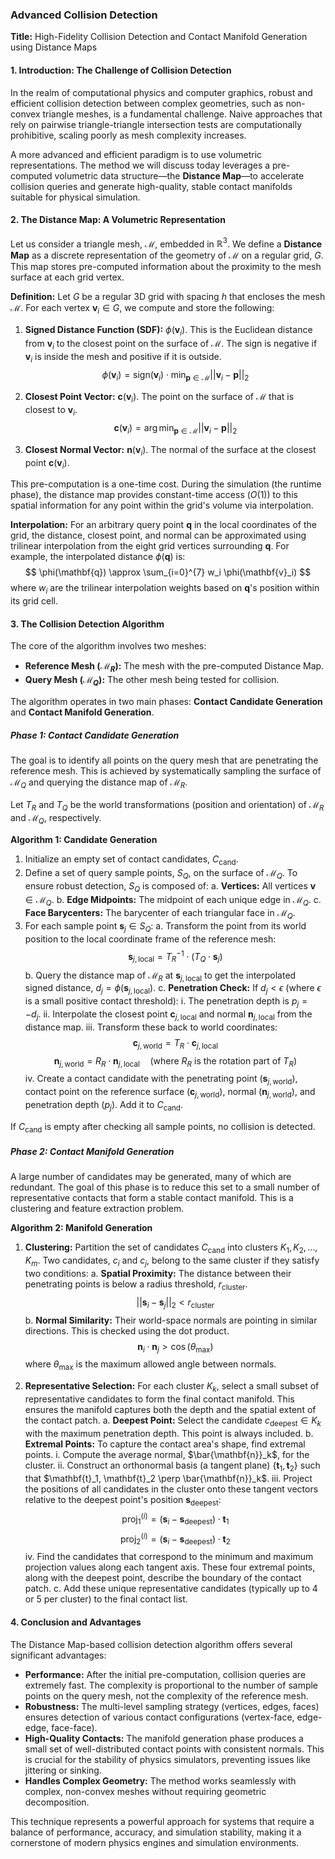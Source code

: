 ### **Advanced Collision Detection**

**Title:** High-Fidelity Collision Detection and Contact Manifold Generation using Distance Maps

#### **1. Introduction: The Challenge of Collision Detection**

In the realm of computational physics and computer graphics, robust and efficient collision detection between complex geometries, such as non-convex triangle meshes, is a fundamental challenge. Naive approaches that rely on pairwise triangle-triangle intersection tests are computationally prohibitive, scaling poorly as mesh complexity increases.

A more advanced and efficient paradigm is to use volumetric representations. The method we will discuss today leverages a pre-computed volumetric data structure—the **Distance Map**—to accelerate collision queries and generate high-quality, stable contact manifolds suitable for physical simulation.

#### **2. The Distance Map: A Volumetric Representation**

Let us consider a triangle mesh, $\mathcal{M}$, embedded in $\mathbb{R}^3$. We define a **Distance Map** as a discrete representation of the geometry of $\mathcal{M}$ on a regular grid, $G$. This map stores pre-computed information about the proximity to the mesh surface at each grid vertex.

**Definition:**
Let $G$ be a regular 3D grid with spacing $h$ that encloses the mesh $\mathcal{M}$. For each vertex $\mathbf{v}_i \in G$, we compute and store the following:

1.  **Signed Distance Function (SDF):** $\phi(\mathbf{v}_i)$. This is the Euclidean distance from $\mathbf{v}_i$ to the closest point on the surface of $\mathcal{M}$. The sign is negative if $\mathbf{v}_i$ is inside the mesh and positive if it is outside.
    $$ \phi(\mathbf{v}_i) = \text{sign}(\mathbf{v}_i) \cdot \min_{\mathbf{p} \in \mathcal{M}} ||\mathbf{v}_i - \mathbf{p}||_2 $$

2.  **Closest Point Vector:** $\mathbf{c}(\mathbf{v}_i)$. The point on the surface of $\mathcal{M}$ that is closest to $\mathbf{v}_i$.
    $$ \mathbf{c}(\mathbf{v}_i) = \arg\min_{\mathbf{p} \in \mathcal{M}} ||\mathbf{v}_i - \mathbf{p}||_2 $$

3.  **Closest Normal Vector:** $\mathbf{n}(\mathbf{v}_i)$. The normal of the surface at the closest point $\mathbf{c}(\mathbf{v}_i)$.

This pre-computation is a one-time cost. During the simulation (the runtime phase), the distance map provides constant-time access ($O(1)$) to this spatial information for any point within the grid's volume via interpolation.

**Interpolation:**
For an arbitrary query point $\mathbf{q}$ in the local coordinates of the grid, the distance, closest point, and normal can be approximated using trilinear interpolation from the eight grid vertices surrounding $\mathbf{q}$. For example, the interpolated distance $\phi(\mathbf{q})$ is:
$$ \phi(\mathbf{q}) \approx \sum_{i=0}^{7} w_i \phi(\mathbf{v}_i) $$
where $w_i$ are the trilinear interpolation weights based on $\mathbf{q}$'s position within its grid cell.

#### **3. The Collision Detection Algorithm**

The core of the algorithm involves two meshes:
*   **Reference Mesh ($\mathcal{M}_R$):** The mesh with the pre-computed Distance Map.
*   **Query Mesh ($\mathcal{M}_Q$):** The other mesh being tested for collision.

The algorithm operates in two main phases: **Contact Candidate Generation** and **Contact Manifold Generation**.

##### **Phase 1: Contact Candidate Generation**

The goal is to identify all points on the query mesh that are penetrating the reference mesh. This is achieved by systematically sampling the surface of $\mathcal{M}_Q$ and querying the distance map of $\mathcal{M}_R$.

Let $T_R$ and $T_Q$ be the world transformations (position and orientation) of $\mathcal{M}_R$ and $\mathcal{M}_Q$, respectively.

**Algorithm 1: Candidate Generation**
1.  Initialize an empty set of contact candidates, $C_{\text{cand}}$.
2.  Define a set of query sample points, $S_Q$, on the surface of $\mathcal{M}_Q$. To ensure robust detection, $S_Q$ is composed of:
    a.  **Vertices:** All vertices $\mathbf{v} \in \mathcal{M}_Q$.
    b.  **Edge Midpoints:** The midpoint of each unique edge in $\mathcal{M}_Q$.
    c.  **Face Barycenters:** The barycenter of each triangular face in $\mathcal{M}_Q$.
3.  For each sample point $\mathbf{s}_j \in S_Q$:
    a.  Transform the point from its world position to the local coordinate frame of the reference mesh:
        $$ \mathbf{s}_{j, \text{local}} = T_R^{-1} \cdot (T_Q \cdot \mathbf{s}_j) $$
    b.  Query the distance map of $\mathcal{M}_R$ at $\mathbf{s}_{j, \text{local}}$ to get the interpolated signed distance, $d_j = \phi(\mathbf{s}_{j, \text{local}})$.
    c.  **Penetration Check:** If $d_j < \epsilon$ (where $\epsilon$ is a small positive contact threshold):
        i.  The penetration depth is $p_j = -d_j$.
        ii. Interpolate the closest point $\mathbf{c}_{j, \text{local}}$ and normal $\mathbf{n}_{j, \text{local}}$ from the distance map.
        iii. Transform these back to world coordinates:
            $$ \mathbf{c}_{j, \text{world}} = T_R \cdot \mathbf{c}_{j, \text{local}} $$
            $$ \mathbf{n}_{j, \text{world}} = R_R \cdot \mathbf{n}_{j, \text{local}} \quad \text{(where } R_R \text{ is the rotation part of } T_R) $$
        iv. Create a contact candidate with the penetrating point ($\mathbf{s}_{j, \text{world}}$), contact point on the reference surface ($\mathbf{c}_{j, \text{world}}$), normal ($\mathbf{n}_{j, \text{world}}$), and penetration depth ($p_j$). Add it to $C_{\text{cand}}$.

If $C_{\text{cand}}$ is empty after checking all sample points, no collision is detected.

##### **Phase 2: Contact Manifold Generation**

A large number of candidates may be generated, many of which are redundant. The goal of this phase is to reduce this set to a small number of representative contacts that form a stable contact manifold. This is a clustering and feature extraction problem.

**Algorithm 2: Manifold Generation**
1.  **Clustering:** Partition the set of candidates $C_{\text{cand}}$ into clusters $K_1, K_2, \dots, K_m$. Two candidates, $c_i$ and $c_j$, belong to the same cluster if they satisfy two conditions:
    a.  **Spatial Proximity:** The distance between their penetrating points is below a radius threshold, $r_{\text{cluster}}$.
        $$ ||\mathbf{s}_i - \mathbf{s}_j||_2 < r_{\text{cluster}} $$
    b.  **Normal Similarity:** Their world-space normals are pointing in similar directions. This is checked using the dot product.
        $$ \mathbf{n}_i \cdot \mathbf{n}_j > \cos(\theta_{\text{max}}) $$
    where $\theta_{\text{max}}$ is the maximum allowed angle between normals.

2.  **Representative Selection:** For each cluster $K_k$, select a small subset of representative candidates to form the final contact manifold. This ensures the manifold captures both the depth and the spatial extent of the contact patch.
    a.  **Deepest Point:** Select the candidate $c_{\text{deepest}} \in K_k$ with the maximum penetration depth. This point is always included.
    b.  **Extremal Points:** To capture the contact area's shape, find extremal points.
        i.  Compute the average normal, $\bar{\mathbf{n}}_k$, for the cluster.
        ii. Construct an orthonormal basis (a tangent plane) $\{\mathbf{t}_1, \mathbf{t}_2\}$ such that $\mathbf{t}_1, \mathbf{t}_2 \perp \bar{\mathbf{n}}_k$.
        iii. Project the positions of all candidates in the cluster onto these tangent vectors relative to the deepest point's position $\mathbf{s}_{\text{deepest}}$:
            $$ \text{proj}_1^{(i)} = (\mathbf{s}_i - \mathbf{s}_{\text{deepest}}) \cdot \mathbf{t}_1 $$
            $$ \text{proj}_2^{(i)} = (\mathbf{s}_i - \mathbf{s}_{\text{deepest}}) \cdot \mathbf{t}_2 $$
        iv. Find the candidates that correspond to the minimum and maximum projection values along each tangent axis. These four extremal points, along with the deepest point, describe the boundary of the contact patch.
    c. Add these unique representative candidates (typically up to 4 or 5 per cluster) to the final contact list.

#### **4. Conclusion and Advantages**

The Distance Map-based collision detection algorithm offers several significant advantages:

*   **Performance:** After the initial pre-computation, collision queries are extremely fast. The complexity is proportional to the number of sample points on the query mesh, not the complexity of the reference mesh.
*   **Robustness:** The multi-level sampling strategy (vertices, edges, faces) ensures detection of various contact configurations (vertex-face, edge-edge, face-face).
*   **High-Quality Contacts:** The manifold generation phase produces a small set of well-distributed contact points with consistent normals. This is crucial for the stability of physics simulators, preventing issues like jittering or sinking.
*   **Handles Complex Geometry:** The method works seamlessly with complex, non-convex meshes without requiring geometric decomposition.

This technique represents a powerful approach for systems that require a balance of performance, accuracy, and simulation stability, making it a cornerstone of modern physics engines and simulation environments.